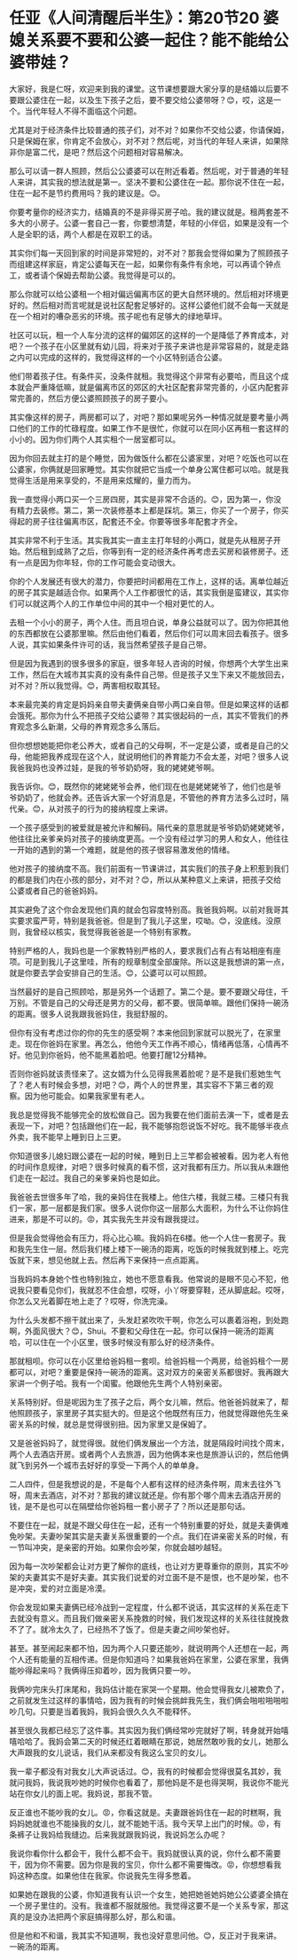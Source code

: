 # 任亚《人间清醒后半生》：第20节20 婆媳关系要不要和公婆一起住？能不能给公婆带娃？

大家好，我是仁呀，欢迎来到我的课堂。这节课想要跟大家分享的是结婚以后要不要跟公婆住在一起，以及生下孩子之后，要不要交给公婆带呀？😊，哎，这是一个。当代年轻人不得不面临这个问题。

尤其是对于经济条件比较普通的孩子们，对不对？如果你不交给公婆，你请保姆，只是保姆在家，你肯定不会放心，对不对？然后呢，对当代的年轻人来讲，如果除非你是富二代，是吧？然后这个问题相对容易解决。

那么可以请一群人照顾，然后公公婆婆可以在附近看着。然后呢，对于普通的年轻人来讲，其实我的想法就是第一。坚决不要和公婆住在一起。那你说不住在一起，住在一起不是节约费用吗？我的建议是。😊。

你要考量你的经济实力，结婚真的不是非得买房子哈。我的建议就是。租两套差不多大的小房子。公婆一套自己一套，你要想清楚，年轻的小伴侣，如果是没有一个人是全职的话，两个人都是在双职工的话。

其实你们每一天回到家的时间是非常短的，对不对？那我会觉得如果为了照顾孩子而组建这样家庭，肯定公婆每天在一起，如果你有条件有余地，可以再请个钟点工，或者请个保姆去帮助公婆。我觉得是可以的。

那么你就可以给公婆租一个相对偏远偏离市区的更大自然环境的。然后相对环境更好的。然后相对而言呢就是说社区配套足够好的。这样公婆他们就不会每一天就是在一个相对的嘈杂恶劣的环境。孩子呢也有足够大的绿地草坪。

社区可以玩，租一个人车分流的这样的偏郊区的这样的一个是降低了养育成本，对吧？一个孩子在小区里就有幼儿园，将来对于孩子来讲也是非常容易的，就是走路之内可以完成的这样的，我觉得这样的一个小区特别适合公婆。

他们带着孩子住。有条件买，没条件就租。我觉得这个非常有必要哈，而且这个成本就会严重降低嘛，就是偏离市区的郊区的大社区配套非常完善的，小区内配套非常完善的，然后方便公婆照顾孩子的房子要小。

其实像这样的房子，两房都可以了，对吧？那如果呢另外一种情况就是要考量小两口他们的工作的忙碌程度。如果工作不是很忙，你就可以在同小区再租一套这样的小小的。因为你们两个人其实租个一居室都可以。

因为你回去就主打的是个睡觉，因为做饭什么都在公婆家里，对吧？吃饭也可以在公婆家，你俩就是回家睡觉。其实你就把它当成一个单身公寓住都可以哈。就是我觉得生活是用来享受的，不是用来炫耀的，量力而为。

我一直觉得小两口买一个三房四房，其实是非常不合适的。😊，因为第一，你没有精力去装修。第二，第一次装修基本上都是踩坑。第三，你买了一个房子，你买得起的房子往往偏离市区，配套还不全。你要等很多年配套才齐全。

其实非常不利于生活。其实我其实一直主主打年轻的小两口，就是先从租房子开始。然后租到成熟了之后，你等到有一定的经济条件再考虑去买房和装修房子。还有一点是因为你年轻，你的工作可能会变动很大。

你的个人发展还有很大的潜力，你要把时间都用在工作上，这样的话。离单位越近的房子其实是越适合你。如果两个人工作都很忙的话，其实我倒是蛮建议，其实你们可以就这两个人的工作单位中间的其中一个相对更忙的人。

去租一个小小的房子，两个人住。而且坦白说，单身公益就可以了。因为你把其他的东西都放在公婆那里嘛。然后由他们看着，然后你们可以周末回去看孩子。很多人说，其实如果条件许可的话，我当然希望孩子是自己带。

但是因为我遇到的很多很多的家庭，很多年轻人咨询的时候，你想两个大学生出来工作，然后在大城市其实真的没有条件自己带。但是孩子又生下来又不能放回去，对不对？所以我觉得。😊，两害相权取其轻。

本来最完美的肯定是妈妈亲自带夫妻俩亲自带小两口亲自带。但是如果这样的话都会饿死。那你为什么不把孩子交给公婆带？其实很起码的一点，其实不管我们的养育观念多么新潮，父母的养育观念多么落后。

但你想想她能把你老公养大，或者自己的父母啊，不一定是公婆，或者是自己的父母，他能把我养成现在这个人，就说明他们的养育能力不会太差，对吧？很多人说我爸我妈也没养过娃，是我的爷爷奶奶呀，我的姥姥姥爷啊。

我告诉你。😊，既然你的姥姥姥爷会养，他们现在也是姥姥姥爷了，他们也是爷爷奶奶了，他就会养。还告诉大家一个好消息是，不管他的养育方法多么过时，隔代亲。😊，从对孩子的行为的接纳程度上来讲。

一个孩子感受到的被爱就是被允许和解码。隔代亲的意思就是爷爷奶奶姥姥姥爷，他往往比亲爹亲妈对孩子的接纳度更高。一个没有经过学习的男人和女人，他往往一开始的遇到的第一个难题，就是他的孩子很容易激发他的情绪。

他对孩子的接纳度不高。我们前面有一节课讲过，其实我们的孩子身上积惹到我们的都是我们内在小孩的部分，对不对？😊，所以从某种意义上来讲，把孩子交给公婆或者自己的爸爸妈妈。

其实避免了这个你会发现他们真的就会包容度特别高。我爸我妈啊。以前对我哥其实要求蛮严苛，特别是我爸爸。但是到了我儿子这里，哎呦。😊，没底线。没原则，我曾经以核实，我觉得我爸爸是一个特别有家教。

特别严格的人，我妈也是一个家教特别严格的人，要求我们占有占有站相座有座项。可是到我儿子这里哇，所有的规章制度全部废除。所以这是我想讲的第一点，就是你要去学会安排自己的生活。😊，公婆可以可以照顾。

当然最好的是自己照顾哈，那是另外一个话题了。第二个是。要不要跟父母住，千万别。不管是自己的父母还是男方的父母，都不要。很简单嘛。跟他们保持一碗汤的距离。很多人说我跟我爸妈住，我挺舒服的。

但你有没有考虑过你的你的先生的感受啊？本来他回到家就可以脱光了，在家里走。现在你爸妈在家里。再怎么，他他今天工作再不顺心，情绪再低落，心情再不好。他见到你爸妈，他不能黑着脸吧。他要打醒12分精神。

否则你爸妈就该责怪来了。这女婿为什么见得我黑着脸呢？是不是我们惹她生气了？老人有时候会多想，对吧？😊，两个人的世界里，其实容不下第三者的观察。因为他可能会。如果我家里有老人。

我总是觉得我不能够完全的放松做自己。因为我要在他们面前去演一下，或者是去表现一下，对吧？包括跟他们在一起，我不能够抱怨说饭不好吃。我不能够半夜点外卖，我不能早上睡到日上三更。

你知道很多儿媳妇跟公婆在一起的时候，睡到日上三竿都会被被看。因为老人有他的时间作息规律，对吧？很多时候真的看不惯，这对我都有压力。所以我从未跟他们走在一起过。我自己的亲爹亲妈也是如此。

我爸爸去世很多年了哈，我的亲妈住在我楼上。他住六楼，我就三楼。三楼只有我们一家，那一层都是我们家。很多人说你你这一层那么大面积，为什么不让你妈住进来，那是不可以的。😡，其实我先生并没有跟我提过。

但是我会觉得他会有压力，将心比心嘛。我妈妈在6楼。他一个人住一套房子。我和我先生住一层。然后我们楼上楼下一碗汤的距离，吃饭的时候我就到楼上。吃完饭就下来，想见他就上去。然后再下来保持一点点距离。

当我妈妈本身她个性也特别独立，她也不愿意看我。他常说的是眼不见心不犯，他说我只要看见你们，我就忍不住会想，哎呀，小丫呀要穿鞋，还从脚底起。哎呀，你怎么又光着脚在地上走了？哎呀，你洗完澡。

为什么头发都不擦干就出来了，头发赶紧吹吹干啊，你怎么可以裹着浴袍，到处跑啊，外面风很大？😊，Shui。不要和父母住在一起。你可以保持一碗汤的距离哈，可以住在一个小区里，很多时候没有那么好的经济条件。

那就租呗。你可以在小区里给爸妈租一套呗。给爸妈租一个两房，给爸妈租个一房都可以，对吧？重要是保持一碗汤的距离。这对双方的亲密关系都很好。我再跟大家讲一个例子哈。我有一个闺蜜。他跟他先生两个人特别亲密。

关系特别好。但是呢因为生了孩子之后，两个女儿嘛，然后。他爸爸妈就来了，帮他照顾孩子，家里房子其实挺大的。但是这个他既然有压力，他就觉得跟他先生亲密关系的时候，就总是觉得很别扭。因为家里又是保姆了。

又是爸爸妈妈了，就觉得很。就他们俩发展出一个方法，就是隔段时间找个周末，两个人去酒店开房。或者两个人去旅游，因为他俩本来也是旅游认识的，然后他俩就飞到另外一个城市去好好的享受一下两个人的单单身。

二人四件，但是我想说的是，不是每个人都有这样的经济条件啊，周末去往外飞呀，周末去酒店，对不对？那我的建议就还是。你有那个哪个周末去酒店开房的钱，是不是也可以在隔壁给你爸妈租一套小房子了？所以还是那句话。

不要住在一起，就是不跟父母住在一起，还有一个特别重要的好处，就是夫妻俩难免吵架。夫妻吵架其实是夫妻关系很重要的一个点。我们在讲亲密关系的时候，有一节叫冲突，是亲密的开始。如果你会吵架，你就会越吵越轻。

因为每一次吵架都会让对方更了解你的底线，也让对方更尊重你的原则，其实不吵架的夫妻其实不是好夫妻。其实我们说爱的对立面不是不是恨，也不是吵架，也不是冲突，爱的对立面是冷漠。

你会发现如果夫妻俩已经冷战到一定程度，什么都不说话，其实这样的关系在走下去就没有意义。而且我们做亲密关系挽救的时候，我们发现这样的关系往往就挽救不了了。就冷太久了，已经热不了饭了。但是夫妻之间吵架也好。

甚至。甚至闹起来都不怕，因为两个人只要还能吵，就说明两个人还想在一起，两个人还有能量的互相传递。但是你知道吗？如果我爸妈在家里，公婆在家里，我俩能吵得起来吗？我俩得压抑着吵，因为我俩只要一吵。

我俩吵完床头打床尾和，我妈估计能在家哭一个星期。他会觉得我女儿被欺负了，之前就发生过这样的事情哈，因为我有的时候会挑衅我先生，我们俩会啪啦啪啪啦吵几句。只要是当着我妈，我妈会很久久久不能释怀。

甚至很久我都已经忘了这件事。其实因为我们俩经常吵完就好了啊，转身就开始嘻嘻哈哈了。我妈会第二天的时候还红着眼睛在那说，她居然敢吵我的女儿，她那么大声跟我的女儿说话，我们从来都没有我这么宝贝的女儿。

我一辈子都没有对我女儿大声说话过。😊，我有的时候都会觉得很莫名其妙，我就问我妈，我说我吵她的时候你也看着了，那他妈是不是也得哭啊，我说你不能光站在你女儿的面上呢。我妈说，那我不管。

反正谁也不能吵我的女儿。😡，你看这就是。夫妻跟爸妈住在一起的时糕啊，我妈妈她就谁也不能操我的女儿，就不能她干活。我今天早上出门的时候。😡，有条裤子让我妈给我缝边。后来我就跟我妈说，我说妈怎么办呢？

我说你看你什么都会干，我什么都不会干。我妈就很认真的说，你什么都不需要干，因为你不需要。因为你是我的宝贝，你什么都不需要悔改。😡，你想想看我妈这种态度。如果他住在我家。你说我先生得多憋着。

如果她在跟我的公婆，你知道我有认识一个女生，她把她爸她妈她公公婆婆全搞在一个房子里住的。没有。我谁都不服就服他。我觉得这要不是一个关系专家，那这真的是没办法把两个家庭搞得那么好，那么和谐。

但是他和不和谐，我其实不知道啊，我也没好意思问他。😊，反正对于我来讲。一碗汤的距离。
